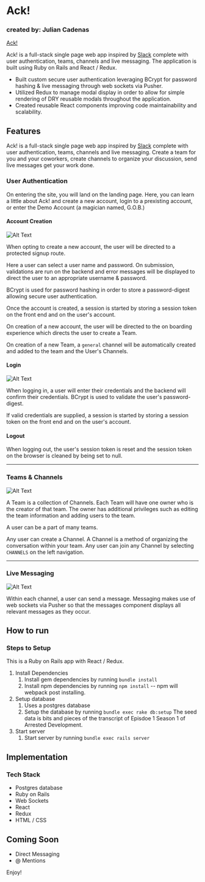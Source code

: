 # Ack!
### created by: Julian Cadenas

[Ack!][live]

Ack! is a full-stack single page web app inspired by [Slack][slack] complete with user authentication, teams, channels and live messaging.  The application is built using Ruby on Rails and React / Redux.
* Built custom secure user authentication leveraging BCrypt for password hashing & live messaging through web sockets via Pusher.
* Utilized Redux to manage modal display in order to allow for simple rendering of DRY reusable modals throughout the application.
* Created reusable React components improving code maintainability and scalability.


[live]: http://www.ack-app.com/#/
[slack]: https://www.slack.com


## Features

Ack! is a full-stack single page web app inspired by [Slack][slack] complete with user authentication, teams, channels and live messaging.  Create a team for you and your coworkers, create channels to organize your discussion, send live messages get your work done.


### User Authentication

On entering the site, you will land on the landing page.  Here, you can learn a little about Ack! and create a new account, login to a prexisting account, or enter the Demo Account (a magician named, G.O.B.)

#### Account Creation

![Alt Text](https://media.giphy.com/media/3o7aD60sCx93TkzO6Y/giphy.gif)

When opting to create a new account, the user will be directed to a protected signup route.

Here a user can select a user name and password. On submission, validations are run on the backend and error messages will be displayed to direct the user to an appropriate username & password.

BCrypt is used for password hashing in order to store a password-digest allowing secure user authentication.

Once the account is created, a session is started by storing a session token on the front end and on the user's account.

On creation of a new account, the user will be directed to the on boarding experience which directs the user to create a Team.

On creation of a new Team, a `general` channel will be automatically created and added to the team and the User's Channels.


#### Login

![Alt Text](https://media.giphy.com/media/26n7aCsZ2aH6JzZhS/giphy.gif)

When logging in, a user will enter their credentials and the backend will confirm their credentials. BCrypt is used to validate the user's password-digest.

If valid credentials are supplied, a session is started by storing a session token on the front end and on the user's account.

#### Logout

When logging out, the user's session token is reset and the session token on the browser is cleaned by being set to null.

---
### Teams & Channels

![Alt Text](https://media.giphy.com/media/l378eMan4xnFFjsqI/giphy.gif)

A Team is a collection of Channels.  Each Team will have one owner who is the creator of that team.  The owner has additional privileges such as editing the team information and adding users to the team.

A user can be a part of many teams.

Any user can create a Channel.  A Channel is a method of organizing the conversation within your team. Any user can join any Channel by selecting `CHANNELS` on the left navigation.

---
### Live Messaging

![Alt Text](https://media.giphy.com/media/3ohhwF1Cpr3zyIibYs/giphy.gif)

Within each channel, a user can send a message.  Messaging makes use of web sockets via Pusher so that the messages component displays all relevant messages as they occur.

## How to run

### Steps to Setup

This is a Ruby on Rails app with React / Redux.

1. Install Dependencies
    1. Install gem dependencies by running `bundle install`
    2. Install npm dependencies by running `npm install` -- npm will webpack post installing.
2. Setup database
    1.  Uses a postgres database
    2.  Setup the database by running `bundle exec rake db:setup`
        The seed data is bits and pieces of the transcript of Episdoe 1 Season 1 of Arrested Development.
3. Start server
    1. Start server by running `bundle exec rails server`

## Implementation
### Tech Stack
* Postgres database
* Ruby on Rails
* Web Sockets
* React
* Redux
* HTML / CSS

## Coming Soon

* Direct Messaging
* @ Mentions


Enjoy!
